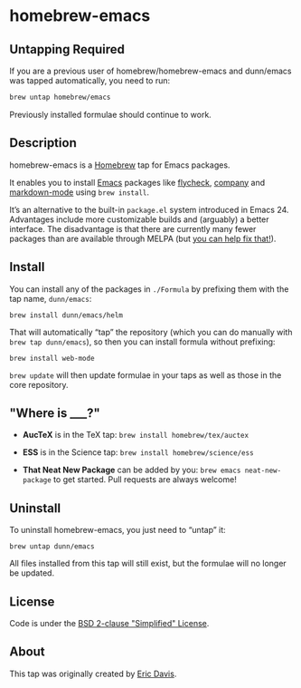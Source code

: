 homebrew-emacs
==============

Untapping Required
------------------

If you are a previous user of homebrew/homebrew-emacs and dunn/emacs
was tapped automatically, you need to run:

```bash
brew untap homebrew/emacs
```

Previously installed formulae should continue to work.

Description
-----------

homebrew-emacs is a [Homebrew](http://brew.sh) tap for Emacs packages.

It enables you to install [Emacs](https://gnu.org/s/emacs/) packages
like [flycheck][], [company][] and [markdown-mode][] using `brew
install`.

[flycheck]: http://www.flycheck.org
[company]: https://company-mode.github.io
[markdown-mode]: http://jblevins.org/projects/markdown-mode/

It’s an alternative to the built-in `package.el` system introduced in
Emacs 24.  Advantages include more customizable builds and (arguably)
a better interface.  The disadvantage is that there are currently many
fewer packages than are available through MELPA (but
[you can help fix that!](#where-is-___)).

Install
-------

You can install any of the packages in `./Formula` by prefixing them
with the tap name, `dunn/emacs`:

```
brew install dunn/emacs/helm
```

That will automatically “tap” the repository (which you can do
manually with `brew tap dunn/emacs`), so then you can install formula
without prefixing:

```
brew install web-mode
```

`brew update` will then update formulae in your taps as well as those
in the core repository.

"Where is ___?"
---------------

- **AucTeX** is in the TeX tap: `brew install homebrew/tex/auctex`

- **ESS** is in the Science tap: `brew install homebrew/science/ess`

- **That Neat New Package** can be added by you: `brew emacs
  neat-new-package` to get started.  Pull requests are always welcome!

Uninstall
---------

To uninstall homebrew-emacs, you just need to “untap” it:

```
brew untap dunn/emacs
```

All files installed from this tap will still exist, but the formulae
will no longer be updated.

License
-------

Code is under the [BSD 2-clause "Simplified" License](https://github.com/dunn/homebrew-emacs/tree/master/LICENSE).

About
-----

This tap was originally created by [Eric Davis](https://github.com/edavis).

